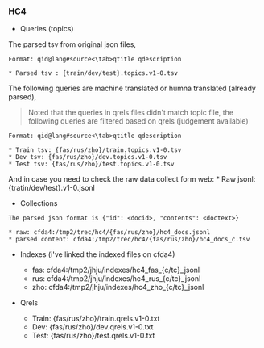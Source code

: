 ### HC4 

- Queries (topics)

The parsed tsv from original json files, 
```
Format: qid@lang#source<\tab>qtitle qdescription
```
    * Parsed tsv : {train/dev/test}.topics.v1-0.tsv

The following queries are machine translated or humna translated (already parsed), 

> Noted that the queries in qrels files didn't match topic file, 
the following queries are filtered based on qrels (judgement available)
```
Format: qid@lang#source<\tab>qtitle qdescription
```
    * Train tsv: {fas/rus/zho}/train.topics.v1-0.tsv
    * Dev tsv: {fas/rus/zho}/dev.topics.v1-0.tsv
    * Test tsv: {fas/rus/zho}/test.topics.v1-0.tsv

And in case you need to check the raw data collect form web: 
    * Raw jsonl: {tratin/dev/test}.v1-0.jsonl

- Collections
```
The parsed json format is {"id": <docid>, "contents": <doctext>}
```
    * raw: cfda4:/tmp2/trec/hc4/{fas/rus/zho}/hc4_docs.jsonl
    * parsed content: cfda4:/tmp2/trec/hc4/{fas/rus/zho}/hc4_docs_c.tsv

- Indexes (i've linked the indexed files on cfda4)
    * fas: cfda4:/tmp2/jhju/indexes/hc4_fas_{c/tc}_jsonl
    * rus: cfda4:/tmp2/jhju/indexes/hc4_rus_{c/tc}_jsonl
    * zho: cfda4:/tmp2/jhju/indexes/hc4_zho_{c/tc}_jsonl

- Qrels
    * Train: {fas/rus/zho}/train.qrels.v1-0.txt
    * Dev: {fas/rus/zho}/dev.qrels.v1-0.txt
    * Test: {fas/rus/zho}/test.qrels.v1-0.txt


